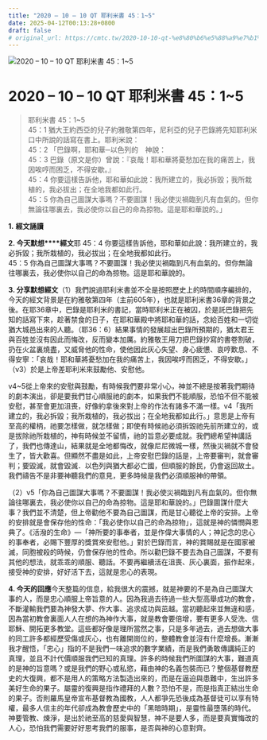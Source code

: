 ```yaml
---
title: "2020 – 10 – 10 QT 耶利米書 45：1~5"
date: 2025-04-12T00:13:28+0800
draft: false
# original_url: https://cmtc.tw/2020-10-10-qt-%e8%80%b6%e5%88%a9%e7%b1%b3%e6%9b%b8-45%ef%bc%9a15
---
```


![2020 – 10 – 10 QT 耶利米書 45：1~5](/images/qt.jpg   "2020 – 10 – 10 QT 耶利米書 45：1~5")

# 2020 – 10 – 10 QT 耶利米書 45：1~5

> 耶利米書 45：1~5  
> 45：1 猶大王約西亞的兒子約雅敬第四年，尼利亞的兒子巴錄將先知耶利米口中所說的話寫在書上。耶利米說：  
> 45：2 「巴錄啊，耶和華─以色列的　神說：  
> 45：3 巴錄（原文是你）曾說：『哀哉！耶和華將憂愁加在我的痛苦上，我因唉哼而困乏，不得安歇。』  
> 45：4 你要這樣告訴他，耶和華如此說：我所建立的，我必拆毀；我所栽植的，我必拔出；在全地我都如此行。  
> 45：5 你為自己圖謀大事嗎？不要圖謀！我必使災禍臨到凡有血氣的。但你無論往哪裏去，我必使你以自己的命為掠物。這是耶和華說的。」

**1.** **經文誦讀**

**2. 今天默想****經文**耶 45：4 你要這樣告訴他，耶和華如此說：我所建立的，我必拆毀；我所栽植的，我必拔出；在全地我都如此行。  
45：5 你為自己圖謀大事嗎？不要圖謀！我必使災禍臨到凡有血氣的。但你無論往哪裏去，我必使你以自己的命為掠物。這是耶和華說的。

**3. 分享默想經文**（1）我們說過耶利米書並不全是按照歷史上的時間順序編排的，今天的經文背景是在約雅敬第四年（主前605年），也就是耶利米書36章的背景之後。在耶36章中，巴錄是耶利米的書記，當時耶利米正在被囚，於是託巴錄把先知的話寫下來，趁著禁食的日子，在耶和華殿中將耶和華的話，念給百姓和一切從猶大城邑出來的人聽。（耶36：6）結果事情的發展超出巴錄所預期的，猶太君王與百姓並沒有因此而悔改，反而變本加厲。約雅敬王用刀把巴錄抄寫的書卷割破，扔在火盆裏燒盡，又威脅他的性命，使他因此灰心失望、身心疲憊、哀哼歎息、不得安寧：「哀哉！耶和華將憂愁加在我的痛苦上，我因唉哼而困乏，不得安歇。」（v3）於是上帝差耶利米來鼓勵他、安慰他。

v4~5從上帝來的安慰與鼓勵，有時候我們要非常小心，神並不總是按著我們期待的劇本演出，卻是要我們甘心順服祂的劇本，如果我們不能順服，恐怕不但不能被安慰，甚至會更加沮喪，好像約拿後來對上帝的作法有諸多不滿一樣。v4「我所建立的，我必拆毀；我所栽植的，我必拔出；在全地我都如此行。」意思是上帝有至高的權柄，祂要怎樣做，就怎樣做；即使有時候祂必須拆毀祂先前所建立的，或是拔除祂所栽植的，神有時候並不留情，祂的旨意必要成就。我們總希望神講話了，我們也傳達山，結果就是全地都悔改，就像尼尼微城一樣，然後災禍就不會發生了，皆大歡喜。但顯然不盡是如此，上帝安慰巴錄的話是，上帝要審判，就會審判；要毀滅，就會毀滅．以色列與猶大都必亡國，但順服的餘民，仍會返回故土。我們禱告不是非要神聽我們的意見，更多時候是我們必須順服神的帶領。

（2）v5「你為自己圖謀大事嗎？不要圖謀！我必使災禍臨到凡有血氣的。但你無論往哪裏去，我必使你以自己的命為掠物。這是耶和華說的。」巴錄圖謀什麼大事？我們並不清楚，但上帝勸他不要為自己圖謀，而是甘心聽從上帝的安排。上帝的安排就是會保存他的性命：「我必使你以自己的命為掠物」，這就是神的憐憫與恩典了。《活潑的生命》—「神所要的事奉者，並是作偉大事情的人；神記念的忠心的事奉者，必賜下豐厚的獎賞來安慰他。」對於巴錄而言，神的賞賜就是在國家被滅，同胞被殺的時候，仍會保存他的性命。所以勸巴錄不要去為自己圖謀，不要有其他的想法，就乖乖的順服、聽話。不要再繼續活在沮喪、灰心裏面，振作起來，接受神的安排，好好活下去，這就是忠心的表現。

**4. 今天的回應**今天整篇的信息，給我很大的震撼，就是神要的不是為自己圖謀大事的人，而是忠心順服上帝旨意的人。因為我過去待過一些大型高舉成功的教會，不斷灌輸我們要為神發大夢、作大事、追求成功與茁越。當初聽起來並無違和感，因為當初教會裏面人人在想的為神作大事，就是教會要倍增，要有更多人受洗、信耶穌、開拓更多教堂。這些都好像是理所當然之事，只是多年過去，過去想做大事的同工許多都經歷受傷或灰心，也有離開崗位的，整體教會並沒有什麼增長。漸漸我才醒悟，「忠心」指的不是我們一味追求的數字業績，而是我們勇敢傳講純正的真理，並且不計代價順服我們已知的真理。許多的時候我們所圖謀的大事，難道真的是神的旨意嗎？或是我們的野心或私慾，藉由神的名義包裝而已？整個基督教歷史的大復興，都不是用人的策略方法製造出來的，而是在逼迫與患難中，生出許多美好生命的果子。屬靈的復興是指作禮拜的人數？恐怕不是，而是指真正結出生命的果子。否則羅馬皇帝宣布基督教為國教，人人都爭先恐後成為基督徒可以享有特權，最多人信主的年代卻成為教會歷史中的「黑暗時期」，是靈性最墮落的時代。神要管教、煉淨，是出於祂至高的慈愛與智慧，神不是要人多，而是要真實悔改的人心，恐怕我們需要好好思考我們的服事，是否與神的心意對齊。